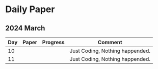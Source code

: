 # Daily Paper

## 2024 March

| Day | Paper | Progress | Comment |
| --- | --- | --- | --- |
| 10  |  |  | Just Coding, Nothing happended. |
| 11  |  |  | Just Coding, Nothing happended. |
